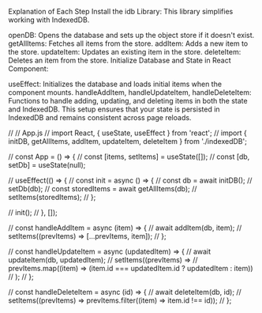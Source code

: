 Explanation of Each Step
Install the idb Library: This library simplifies working with IndexedDB.

<!-- bash
Copy code
npm install idb
Create IndexedDB Utility File (indexedDB.js): -->

openDB: Opens the database and sets up the object store if it doesn't exist.
getAllItems: Fetches all items from the store.
addItem: Adds a new item to the store.
updateItem: Updates an existing item in the store.
deleteItem: Deletes an item from the store.
Initialize Database and State in React Component:

useEffect: Initializes the database and loads initial items when the component mounts.
handleAddItem, handleUpdateItem, handleDeleteItem: Functions to handle adding, updating, and deleting items in both the state and IndexedDB.
This setup ensures that your state is persisted in IndexedDB and remains consistent across page reloads.

// // App.js
// import React, { useState, useEffect } from 'react';
// import { initDB, getAllItems, addItem, updateItem, deleteItem } from './indexedDB';

// const App = () => {
//   const [items, setItems] = useState([]);
//   const [db, setDb] = useState(null);

//   useEffect(() => {
//     const init = async () => {
//       const db = await initDB();
//       setDb(db);
//       const storedItems = await getAllItems(db);
//       setItems(storedItems);
//     };

//     init();
//   }, []);

//   const handleAddItem = async (item) => {
//     await addItem(db, item);
//     setItems((prevItems) => [...prevItems, item]);
//   };

//   const handleUpdateItem = async (updatedItem) => {
//     await updateItem(db, updatedItem);
//     setItems((prevItems) =>
//       prevItems.map((item) => (item.id === updatedItem.id ? updatedItem : item))
//     );
//   };

//   const handleDeleteItem = async (id) => {
//     await deleteItem(db, id);
//     setItems((prevItems) => prevItems.filter((item) => item.id !== id));
//   };

<!-- //   return (
//     <div>
//       <h1>My Items</h1>
//       {items.map((item) => (
//         <div key={item.id}>
//           <h2>{item.title}</h2>
//           <p>{item.content}</p>
//           <p>{item.category}</p>
//           {/* Add buttons or inputs to update or delete items here */}
//         </div>
//       ))}
//       {/* Add form or inputs to add new items here */}
//     </div>
//   );
// };

// export default App;

// // 3. Set Up React State and Use Effect
// // In your React component, use the useEffect hook to initialize the database and load the initial state. -->